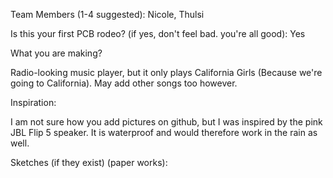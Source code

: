 Team Members (1-4 suggested): Nicole, Thulsi

Is this your first PCB rodeo? (if yes, don't feel bad. you're all good): Yes

What you are making?

Radio-looking music player, but it only plays California Girls (Because we're going to California).
May add other songs too however.

Inspiration:

I am not sure how you add pictures on github, but I was inspired by the pink JBL Flip 5 speaker.
It is waterproof and would therefore work in the rain as well.

Sketches (if they exist) (paper works):
